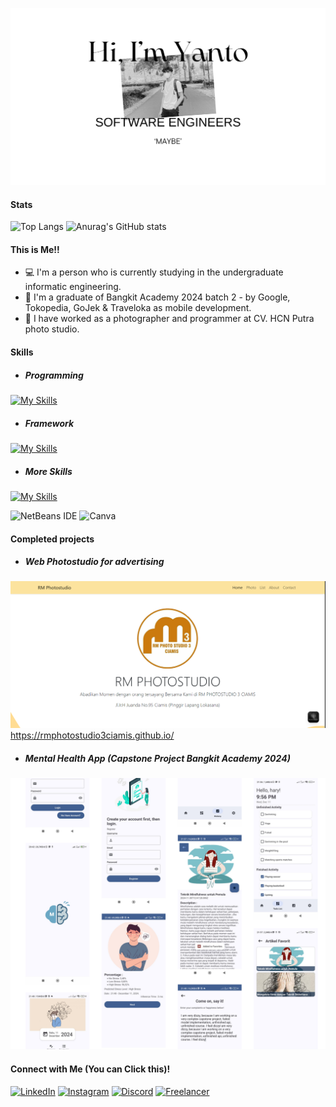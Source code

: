 
![Haryanto Nugroho](img/github-header-image.png)

<!--
**Haryanto-Nugroho/Haryanto-Nugroho** is a ✨ _special_ ✨ repository because its `README.md` (this file) appears on your GitHub profile.

Here are some ideas to get you started:

- 🔭 I’m currently working on ...
- 🌱 I’m currently learning ...
- 👯 I’m looking to collaborate on ...
- 🤔 I’m looking for help with ...
- 💬 Ask me about ...
- 📫 How to reach me: ...
- 😄 Pronouns: ...
- ⚡ Fun fact: ...
-->
#### Stats
![Top Langs](https://github-readme-stats.vercel.app/api/top-langs/?username=Haryanto-Nugroho&cache_seconds=30
) ![Anurag's GitHub stats](https://github-readme-stats.vercel.app/api?username=Haryanto-Nugroho&hide=contribs,prs&show_icons=true&theme=onedark)

#### This is Me!!
- 💻 I'm a person who is currently studying in the undergraduate informatic engineering. 
- 📱 I'm a graduate of Bangkit Academy 2024 batch 2 - by Google, Tokopedia, GoJek & Traveloka as mobile development. 
- 📸 I have worked as a photographer and programmer at CV. HCN Putra photo studio.

#### Skills

- ##### Programming  
[![My Skills](https://skillicons.dev/icons?i=kotlin,php,java,html,css,javascript,tensorflow,mysql&perline=5&theme=light)](https://skillicons.dev)

- ##### Framework

[![My Skills](https://skillicons.dev/icons?i=bootstrap,laravel&theme=light)](https://skillicons.dev) 

- ##### More Skills

[![My Skills](https://skillicons.dev/icons?i=androidstudio,vscode,arduino,photoshop,premiere,figma&perline=5&theme=light)](https://skillicons.dev) 

![NetBeans IDE](https://img.shields.io/badge/NetBeansIDE-1B6AC6?style=for-the-badge&logo=apache-netbeans-ide&logoColor=white)
![Canva](https://img.shields.io/badge/Canva-%2300C4CC.svg?&style=for-the-badge&logo=Canva&logoColor=white)

#### Completed projects
- ##### Web Photostudio for advertising
![Project-1](img/github-project-1.png)
https://rmphotostudio3ciamis.github.io/
- ##### Mental Health App (Capstone Project Bangkit Academy 2024)
![Project-2](img/github-project-2.png)
#### Connect with Me (You can Click this)! 

[![LinkedIn](https://img.shields.io/badge/LinkedIn-0077B5?style=for-the-badge&logo=linkedin&logoColor=white)](https://www.linkedin.com/in/haryanto-nugroho/)
[![Instagram](https://img.shields.io/badge/Instagram-E4405F?style=for-the-badge&logo=instagram&logoColor=white)](https://www.instagram.com/_nhaary/)
[![Discord](https://img.shields.io/badge/Discord-5865F2?style=for-the-badge&logo=discord&logoColor=white)](https://discordapp.com/users/1275652894418407509)
[![Freelancer](https://img.shields.io/badge/Freelancer-29B2FE?style=for-the-badge&logo=Freelancer&logoColor=white)](https://www.freelancer.co.id/u/nharyanto2012)



